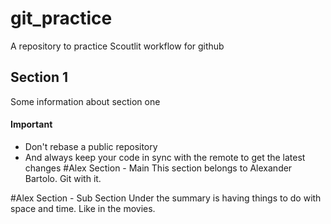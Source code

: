 # git_practice
A repository to practice Scoutlit workflow for github

## Section 1
Some information about section one

#### **Important** 

- Don't rebase a public repository
- And always keep your code in sync with the remote to get the latest changes
#Alex Section - Main
This section belongs to Alexander Bartolo. Git with it.

#Alex Section - Sub Section
Under the summary is having things to do with space and time. Like in the movies.
